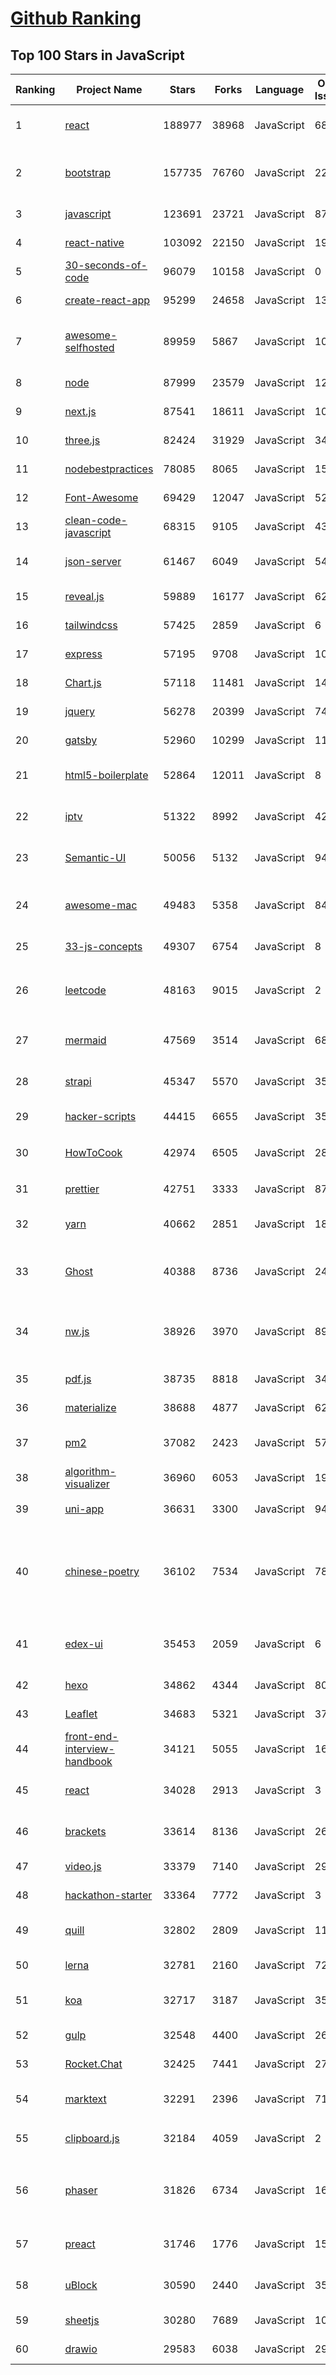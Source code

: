 [Github Ranking](../README.md)
==========

## Top 100 Stars in JavaScript

| Ranking | Project Name | Stars | Forks | Language | Open Issues | Description | Last Commit |
| ------- | ------------ | ----- | ----- | -------- | ----------- | ----------- | ----------- |
| 1 | [react](https://github.com/facebook/react) | 188977 | 38968 | JavaScript | 686 | A declarative, efficient, and flexible JavaScript library for building user interfaces. | 2022-06-03T02:00:21Z |
| 2 | [bootstrap](https://github.com/twbs/bootstrap) | 157735 | 76760 | JavaScript | 227 | The most popular HTML, CSS, and JavaScript framework for developing responsive, mobile first projects on the web. | 2022-06-02T21:21:20Z |
| 3 | [javascript](https://github.com/airbnb/javascript) | 123691 | 23721 | JavaScript | 87 | JavaScript Style Guide | 2022-05-26T17:28:55Z |
| 4 | [react-native](https://github.com/facebook/react-native) | 103092 | 22150 | JavaScript | 1921 | A framework for building native applications using React | 2022-06-03T02:38:32Z |
| 5 | [30-seconds-of-code](https://github.com/30-seconds/30-seconds-of-code) | 96079 | 10158 | JavaScript | 0 | Short JavaScript code snippets for all your development needs | 2022-05-26T06:55:22Z |
| 6 | [create-react-app](https://github.com/facebook/create-react-app) | 95299 | 24658 | JavaScript | 1339 | Set up a modern web app by running one command. | 2022-06-02T18:41:13Z |
| 7 | [awesome-selfhosted](https://github.com/awesome-selfhosted/awesome-selfhosted) | 89959 | 5867 | JavaScript | 105 | A list of Free Software network services and web applications which can be hosted on your own servers | 2022-06-01T16:27:29Z |
| 8 | [node](https://github.com/nodejs/node) | 87999 | 23579 | JavaScript | 1254 | Node.js JavaScript runtime :sparkles::turtle::rocket::sparkles: | 2022-06-03T02:28:27Z |
| 9 | [next.js](https://github.com/vercel/next.js) | 87541 | 18611 | JavaScript | 1008 | The React Framework | 2022-06-03T01:42:21Z |
| 10 | [three.js](https://github.com/mrdoob/three.js) | 82424 | 31929 | JavaScript | 346 | JavaScript 3D Library. | 2022-06-02T21:48:12Z |
| 11 | [nodebestpractices](https://github.com/goldbergyoni/nodebestpractices) | 78085 | 8065 | JavaScript | 15 | :white_check_mark:  The Node.js best practices list (May 2022) | 2022-05-26T22:59:13Z |
| 12 | [Font-Awesome](https://github.com/FortAwesome/Font-Awesome) | 69429 | 12047 | JavaScript | 5245 | The iconic SVG, font, and CSS toolkit | 2022-05-27T12:13:22Z |
| 13 | [clean-code-javascript](https://github.com/ryanmcdermott/clean-code-javascript) | 68315 | 9105 | JavaScript | 43 | :bathtub: Clean Code concepts adapted for JavaScript | 2022-05-17T01:45:24Z |
| 14 | [json-server](https://github.com/typicode/json-server) | 61467 | 6049 | JavaScript | 548 | Get a full fake REST API with zero coding in less than 30 seconds (seriously) | 2022-05-31T09:15:46Z |
| 15 | [reveal.js](https://github.com/hakimel/reveal.js) | 59889 | 16177 | JavaScript | 626 | The HTML Presentation Framework | 2022-05-31T10:35:04Z |
| 16 | [tailwindcss](https://github.com/tailwindlabs/tailwindcss) | 57425 | 2859 | JavaScript | 6 | A utility-first CSS framework for rapid UI development. | 2022-06-02T14:44:13Z |
| 17 | [express](https://github.com/expressjs/express) | 57195 | 9708 | JavaScript | 101 | Fast, unopinionated, minimalist web framework for node. | 2022-05-20T17:38:23Z |
| 18 | [Chart.js](https://github.com/chartjs/Chart.js) | 57118 | 11481 | JavaScript | 141 | Simple HTML5 Charts using the <canvas> tag | 2022-06-02T04:04:58Z |
| 19 | [jquery](https://github.com/jquery/jquery) | 56278 | 20399 | JavaScript | 74 | jQuery JavaScript Library | 2022-05-29T06:36:58Z |
| 20 | [gatsby](https://github.com/gatsbyjs/gatsby) | 52960 | 10299 | JavaScript | 116 | Build blazing fast, modern apps and websites with React | 2022-06-03T00:32:19Z |
| 21 | [html5-boilerplate](https://github.com/h5bp/html5-boilerplate) | 52864 | 12011 | JavaScript | 8 | A professional front-end template for building fast, robust, and adaptable web apps or sites. | 2022-06-01T09:11:10Z |
| 22 | [iptv](https://github.com/iptv-org/iptv) | 51322 | 8992 | JavaScript | 420 | Collection of publicly available IPTV channels from all over the world | 2022-06-02T22:29:36Z |
| 23 | [Semantic-UI](https://github.com/Semantic-Org/Semantic-UI) | 50056 | 5132 | JavaScript | 941 | Semantic is a UI component framework based around useful principles from natural language. | 2021-12-22T11:19:19Z |
| 24 | [awesome-mac](https://github.com/jaywcjlove/awesome-mac) | 49483 | 5358 | JavaScript | 84 |  Now we have become very big, Different from the original idea. Collect premium software in various categories. | 2022-06-01T10:09:06Z |
| 25 | [33-js-concepts](https://github.com/leonardomso/33-js-concepts) | 49307 | 6754 | JavaScript | 8 | 📜 33 JavaScript concepts every developer should know. | 2022-05-25T19:21:25Z |
| 26 | [leetcode](https://github.com/azl397985856/leetcode) | 48163 | 9015 | JavaScript | 2 |  LeetCode Solutions: A Record of My Problem Solving Journey.( leetcode题解，记录自己的leetcode解题之路。) | 2022-05-24T14:36:50Z |
| 27 | [mermaid](https://github.com/mermaid-js/mermaid) | 47569 | 3514 | JavaScript | 687 | Generation of diagram and flowchart from text in a similar manner as markdown | 2022-06-01T17:21:25Z |
| 28 | [strapi](https://github.com/strapi/strapi) | 45347 | 5570 | JavaScript | 350 | 🚀 Open source Node.js Headless CMS to easily build customisable APIs | 2022-06-02T19:23:28Z |
| 29 | [hacker-scripts](https://github.com/NARKOZ/hacker-scripts) | 44415 | 6655 | JavaScript | 35 | Based on a true story | 2022-02-10T06:38:05Z |
| 30 | [HowToCook](https://github.com/Anduin2017/HowToCook) | 42974 | 6505 | JavaScript | 282 | 程序员在家做饭方法指南。Programmer's guide about how to cook at home (Chinese only). | 2022-06-01T06:58:06Z |
| 31 | [prettier](https://github.com/prettier/prettier) | 42751 | 3333 | JavaScript | 873 | Prettier is an opinionated code formatter. | 2022-06-02T20:00:46Z |
| 32 | [yarn](https://github.com/yarnpkg/yarn) | 40662 | 2851 | JavaScript | 1815 | The 1.x line is frozen - features and bugfixes now happen on https://github.com/yarnpkg/berry | 2022-05-10T17:48:44Z |
| 33 | [Ghost](https://github.com/TryGhost/Ghost) | 40388 | 8736 | JavaScript | 24 | Turn your audience into a business. Publishing, memberships, subscriptions and newsletters. | 2022-06-03T02:47:38Z |
| 34 | [nw.js](https://github.com/nwjs/nw.js) | 38926 | 3970 | JavaScript | 899 | Call all Node.js modules directly from DOM/WebWorker and enable a new way of writing applications with all Web technologies. | 2022-06-02T19:04:08Z |
| 35 | [pdf.js](https://github.com/mozilla/pdf.js) | 38735 | 8818 | JavaScript | 349 | PDF Reader in JavaScript | 2022-06-02T14:56:23Z |
| 36 | [materialize](https://github.com/Dogfalo/materialize) | 38688 | 4877 | JavaScript | 622 | Materialize, a CSS Framework based on Material Design | 2022-06-01T15:22:36Z |
| 37 | [pm2](https://github.com/Unitech/pm2) | 37082 | 2423 | JavaScript | 574 | Node.js Production Process Manager with a built-in Load Balancer. | 2022-05-28T07:55:56Z |
| 38 | [algorithm-visualizer](https://github.com/algorithm-visualizer/algorithm-visualizer) | 36960 | 6053 | JavaScript | 19 | :fireworks:Interactive Online Platform that Visualizes Algorithms from Code | 2022-06-01T22:10:59Z |
| 39 | [uni-app](https://github.com/dcloudio/uni-app) | 36631 | 3300 | JavaScript | 944 | uni-app 是使用 Vue 语法开发小程序、H5、App的统一框架 | 2022-06-02T04:54:11Z |
| 40 | [chinese-poetry](https://github.com/chinese-poetry/chinese-poetry) | 36102 | 7534 | JavaScript | 78 | The most comprehensive database of Chinese poetry 🧶最全中华古诗词数据库,  唐宋两朝近一万四千古诗人,  接近5.5万首唐诗加26万宋诗.  两宋时期1564位词人，21050首词。 | 2022-05-11T06:59:37Z |
| 41 | [edex-ui](https://github.com/GitSquared/edex-ui) | 35453 | 2059 | JavaScript | 6 | A cross-platform, customizable science fiction terminal emulator with advanced monitoring & touchscreen support. | 2021-10-19T22:38:47Z |
| 42 | [hexo](https://github.com/hexojs/hexo) | 34862 | 4344 | JavaScript | 80 | A fast, simple & powerful blog framework, powered by Node.js. | 2022-06-01T23:23:10Z |
| 43 | [Leaflet](https://github.com/Leaflet/Leaflet) | 34683 | 5321 | JavaScript | 376 | 🍃 JavaScript library for mobile-friendly interactive maps 🇺🇦 | 2022-06-01T14:43:19Z |
| 44 | [front-end-interview-handbook](https://github.com/yangshun/front-end-interview-handbook) | 34121 | 5055 | JavaScript | 16 | ⚡️ Front End interview preparation materials for busy engineers | 2022-05-14T01:22:09Z |
| 45 | [react](https://github.com/typescript-cheatsheets/react) | 34028 | 2913 | JavaScript | 3 | Cheatsheets for experienced React developers getting started with TypeScript | 2022-05-05T17:03:08Z |
| 46 | [brackets](https://github.com/adobe/brackets) | 33614 | 8136 | JavaScript | 2620 | An open source code editor for the web, written in JavaScript, HTML and CSS. | 2021-09-06T15:56:26Z |
| 47 | [video.js](https://github.com/videojs/video.js) | 33379 | 7140 | JavaScript | 297 | Video.js - open source HTML5 video player | 2022-06-02T16:07:11Z |
| 48 | [hackathon-starter](https://github.com/sahat/hackathon-starter) | 33364 | 7772 | JavaScript | 3 | A boilerplate for Node.js web applications | 2022-06-03T00:02:46Z |
| 49 | [quill](https://github.com/quilljs/quill) | 32802 | 2809 | JavaScript | 1143 | Quill is a modern WYSIWYG editor built for compatibility and extensibility. | 2022-06-01T16:48:03Z |
| 50 | [lerna](https://github.com/lerna/lerna) | 32781 | 2160 | JavaScript | 725 | :dragon: A tool for managing JavaScript projects with multiple packages. | 2022-05-27T22:32:13Z |
| 51 | [koa](https://github.com/koajs/koa) | 32717 | 3187 | JavaScript | 35 | Expressive middleware for node.js using ES2017 async functions | 2022-05-06T15:16:38Z |
| 52 | [gulp](https://github.com/gulpjs/gulp) | 32548 | 4400 | JavaScript | 26 | A toolkit to automate & enhance your workflow | 2022-04-11T00:52:13Z |
| 53 | [Rocket.Chat](https://github.com/RocketChat/Rocket.Chat) | 32425 | 7441 | JavaScript | 2711 | The communications platform that puts data protection first. | 2022-06-03T02:27:31Z |
| 54 | [marktext](https://github.com/marktext/marktext) | 32291 | 2396 | JavaScript | 711 | 📝A simple and elegant markdown editor, available for Linux, macOS and Windows. | 2022-05-24T15:43:55Z |
| 55 | [clipboard.js](https://github.com/zenorocha/clipboard.js) | 32184 | 4059 | JavaScript | 2 | :scissors: Modern copy to clipboard. No Flash. Just 3kb gzipped :clipboard: | 2022-05-05T10:31:43Z |
| 56 | [phaser](https://github.com/photonstorm/phaser) | 31826 | 6734 | JavaScript | 161 | Phaser is a fun, free and fast 2D game framework for making HTML5 games for desktop and mobile web browsers, supporting Canvas and WebGL rendering. | 2022-05-31T17:15:48Z |
| 57 | [preact](https://github.com/preactjs/preact) | 31746 | 1776 | JavaScript | 153 | ⚛️ Fast 3kB React alternative with the same modern API. Components & Virtual DOM. | 2022-06-01T07:20:28Z |
| 58 | [uBlock](https://github.com/gorhill/uBlock) | 30590 | 2440 | JavaScript | 35 | uBlock Origin - An efficient blocker for Chromium and Firefox. Fast and lean. | 2022-05-21T04:09:32Z |
| 59 | [sheetjs](https://github.com/SheetJS/sheetjs) | 30280 | 7689 | JavaScript | 104 | :green_book: SheetJS Community Edition -- Spreadsheet Data Toolkit | 2022-06-02T10:29:10Z |
| 60 | [drawio](https://github.com/jgraph/drawio) | 29583 | 6038 | JavaScript | 294 | Source to app.diagrams.net | 2022-06-02T14:34:07Z |

